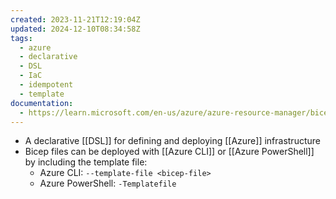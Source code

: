 ```yaml
---
created: 2023-11-21T12:19:04Z
updated: 2024-12-10T08:34:58Z
tags:
  - azure
  - declarative
  - DSL
  - IaC
  - idempotent
  - template
documentation:
  - https://learn.microsoft.com/en-us/azure/azure-resource-manager/bicep/
---
```

- A declarative [[DSL]] for defining and deploying [[Azure]] infrastructure
- Bicep files can be deployed with [[Azure CLI]] or [[Azure PowerShell]] by including the template file:
	- Azure CLI: `--template-file <bicep-file>`
	- Azure PowerShell: `-Templatefile`